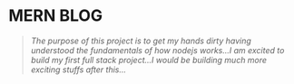 # MERN BLOG

> *The purpose of this project is to get my hands dirty having understood the fundamentals of how nodejs works...I am excited to build my first full stack project...I would be building much more exciting stuffs after this...*